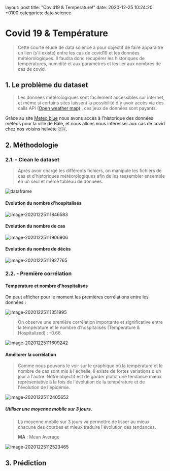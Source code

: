 layout: post
title:  "Covid19 & Temperature!"
date:   2020-12-25 10:24:20 +0100
categories: data science

# Covid 19 & Température 

> Cette courte étude de data science a pour objectif de faire apparaitre un lien (s'il existe) entre les cas de covid19 et les données météorologiques.  Il faudra donc récupérer les historiques de températures, humidité et aux paramètres et les lier aux nombres de cas de covid.



## 1. Le problème du dataset 

> Les données métérologiques sont facilement accessibles sur internet, et même si certains sites laissent la possibilité d'y avoir accès via des calls API ([Open weather map)](https://openweathermap.org/) , ces jeux de données sont payants.

Grâce au site [Meteo blue](https://www.meteoblue.com/fr/historyplus#try-for-free) nous avons accès à l'historique des données météos pour la ville de Bâle, et nous allons nous intéresser aux cas de covid chez nos voisins helvète 🇨🇭. 



## 2. Méthodologie

### 2.1. - Clean le dataset 

> Après avoir chargé les différents fichiers, on manipule les fichiers de cas et d'historiques météorologiques afin de les rassembler ensemble en un seul et même tableau de données. 

![dataframe](/keyser-blog/assets/images/dataframe.png)

#### Evolution du nombre d'hospitalisés

![image-20201225111846583](/keyser-blog/assets/images/hospitalized.png)

#### Evolution du nombre de cas 

![image-20201225111906906](/keyser-blog/assets/images/nb_cases.png)

#### Evolution du nombre de décès 

![image-20201225111927765](/keyser-blog/assets/images/nb_deces.png)

### 2.2. - Première corrélation

#### Température et nombre d'hospitalisés

On peut afficher pour le moment les premières corrélations entre les données :

![image-20201225111351995](/keyser-blog/assets/images/corr_matrix.png)

> On observe une première corrélation importante et significative entre la température et le nombre d'hospitalisés (Temperature & Hospitalized) : -0.66.

![image-20201225111609242](/keyser-blog/assets/images/temperature_hospitalized._1png)

#### Améliorer la corrélation 

> Comme nous pouvons le voir sur le graphique où la température et le nombre de cas sont mis à l'échelle, il existe de fortes variations d'un jour à l'autre. Notre objectif est de garder plutôt une tendance mieux représentative à la fois de l'évolution de la température et de l'évolution de l'épidémie.

![image-20201225112405652](/keyser-blog/assets/images/temperature_hospitalized_scaled.png)

##### Utiliser une moyenne mobile sur 3 jours. 

> La moyenne mobile sur 3 jours va permettre de lisser au mieux chacune des courbes et mieux traduire l'évolution des tendances. 
>
> **MA** : Mean Average

![image-20201225112523465](/keyser-blog/assets/images/temperature_hospitalized_ma3.png)



## 3. Prédiction 





